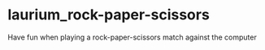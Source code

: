 # laurium_rock-paper-scissors
Have fun when playing a rock-paper-scissors match against the computer
